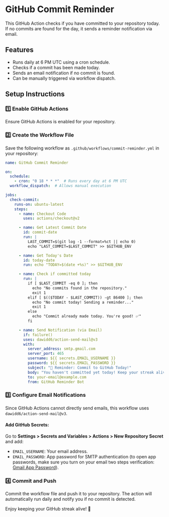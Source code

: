 # GitHub Commit Reminder

This GitHub Action checks if you have committed to your repository today. If no commits are found for the day, it sends a reminder notification via email.

## Features
- Runs daily at 6 PM UTC using a cron schedule.
- Checks if a commit has been made today.
- Sends an email notification if no commit is found.
- Can be manually triggered via workflow dispatch.

## Setup Instructions

### 1️⃣ Enable GitHub Actions
Ensure GitHub Actions is enabled for your repository.

### 2️⃣ Create the Workflow File
Save the following workflow as `.github/workflows/commit-reminder.yml` in your repository:

```yaml
name: GitHub Commit Reminder

on:
  schedule:
    - cron: "0 18 * * *"  # Runs every day at 6 PM UTC
  workflow_dispatch:  # Allows manual execution

jobs:
  check-commit:
    runs-on: ubuntu-latest
    steps:
      - name: Checkout Code
        uses: actions/checkout@v2

      - name: Get Latest Commit Date
        id: commit-date
        run: |
          LAST_COMMIT=$(git log -1 --format=%ct || echo 0)
          echo "LAST_COMMIT=$LAST_COMMIT" >> $GITHUB_ENV

      - name: Get Today's Date
        id: today-date
        run: echo "TODAY=$(date +%s)" >> $GITHUB_ENV

      - name: Check if committed today
        run: |
          if [ $LAST_COMMIT -eq 0 ]; then
            echo "No commits found in the repository."
            exit 1
          elif [ $(($TODAY - $LAST_COMMIT)) -gt 86400 ]; then
            echo "No commit today! Sending a reminder..."
            exit 1
          else
            echo "Commit already made today. You're good! ✅"
          fi

      - name: Send Notification (via Email)
        if: failure()
        uses: dawidd6/action-send-mail@v3
        with:
          server_address: smtp.gmail.com
          server_port: 465
          username: ${{ secrets.EMAIL_USERNAME }}
          password: ${{ secrets.EMAIL_PASSWORD }}
          subject: "🚀 Reminder: Commit to GitHub Today!"
          body: "You haven't committed yet today! Keep your streak alive! 🔥"
          to: your-email@example.com
          from: GitHub Reminder Bot
```

### 3️⃣ Configure Email Notifications
Since GitHub Actions cannot directly send emails, this workflow uses `dawidd6/action-send-mail@v3`.

#### Add GitHub Secrets:
Go to **Settings > Secrets and Variables > Actions > New Repository Secret** and add:
- `EMAIL_USERNAME`: Your email address.
- `EMAIL_PASSWORD`: App password for SMTP authentication (to open app passwords, make sure you turn on your email two steps verification: [Gmail App Password](https://myaccount.google.com/apppasswords)).

### 4️⃣ Commit and Push
Commit the workflow file and push it to your repository. The action will automatically run daily and notify you if no commit is detected.


Enjoy keeping your GitHub streak alive! 🚀

